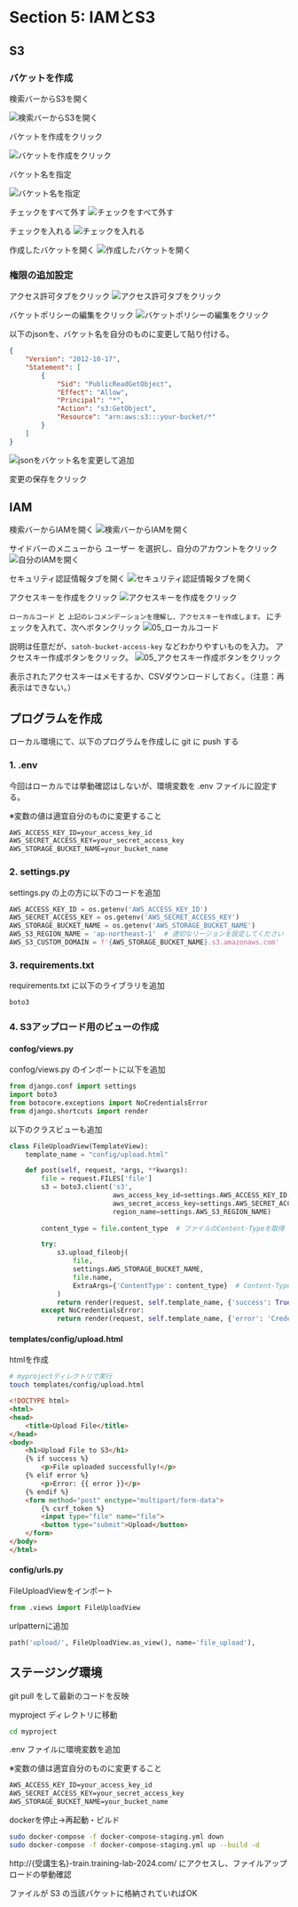 # Section 5: IAMとS3

## S3

### バケットを作成
検索バーからS3を開く

![検索バーからS3を開く](img/05_検索バーからS3を開く.png)

バケットを作成をクリック

![バケットを作成をクリック](img/05_バケットを作成をクリック.png)

バケット名を指定

![バケット名を指定](img/05_バケット名を指定.png)

チェックをすべて外す
![チェックをすべて外す](img/05_チェックをすべて外す.png)

チェックを入れる
![チェックを入れる](img/05_チェックを入れる.png)

作成したバケットを開く
![作成したバケットを開く](img/05_作成したバケットを開く.png)

### 権限の追加設定

アクセス許可タブをクリック
![アクセス許可タブをクリック](img/05_アクセス許可タブをクリック.png)

バケットポリシーの編集をクリック
![バケットポリシーの編集をクリック](img/05_バケットポリシーの編集をクリック.png)

以下のjsonを、バケット名を自分のものに変更して貼り付ける。

```json
{
    "Version": "2012-10-17",
    "Statement": [
        {
            "Sid": "PublicReadGetObject",
            "Effect": "Allow",
            "Principal": "*",
            "Action": "s3:GetObject",
            "Resource": "arn:aws:s3:::your-bucket/*"
        }
    ]
}
```
![jsonをバケット名を変更して追加](img/05_jsonをバケット名を変更して追加.png)

変更の保存をクリック

## IAM

検索バーからIAMを開く
![検索バーからIAMを開く](img/05_検索バーからIAMを開く.png)

サイドバーのメニューから ユーザー を選択し、自分のアカウントをクリック
![自分のIAMを開く](img/05_検索バーからIAMを開く.png)

セキュリティ認証情報タブを開く
![セキュリティ認証情報タブを開く](img/05_セキュリティ認証情報タブを開く.png)

アクセスキーを作成をクリック
![アクセスキーを作成をクリック](img/05_アクセスキーを作成をクリック.png)


`ローカルコード` と `上記のレコメンデーションを理解し、アクセスキーを作成します。` にチェックを入れて、次へボタンクリック
![05_ローカルコード](img/05_ローカルコード.png)

説明は任意だが、`satoh-bucket-access-key` などわかりやすいものを入力。
アクセスキー作成ボタンをクリック。
![05_アクセスキー作成ボタンをクリック](img/05_アクセスキー作成ボタンをクリック.png)

表示されたアクセスキーはメモするか、CSVダウンロードしておく。（注意：再表示はできない。）

## プログラムを作成

ローカル環境にて、以下のプログラムを作成しに git に push する

### 1. .env
今回はローカルでは挙動確認はしないが、環境変数を .env ファイルに設定する。

※変数の値は適宜自分のものに変更すること
```txt
AWS_ACCESS_KEY_ID=your_access_key_id
AWS_SECRET_ACCESS_KEY=your_secret_access_key
AWS_STORAGE_BUCKET_NAME=your_bucket_name
```

### 2. settings.py

settings.py の上の方に以下のコードを追加

```py
AWS_ACCESS_KEY_ID = os.getenv('AWS_ACCESS_KEY_ID')
AWS_SECRET_ACCESS_KEY = os.getenv('AWS_SECRET_ACCESS_KEY')
AWS_STORAGE_BUCKET_NAME = os.getenv('AWS_STORAGE_BUCKET_NAME')
AWS_S3_REGION_NAME = 'ap-northeast-1'  # 適切なリージョンを設定してください
AWS_S3_CUSTOM_DOMAIN = f'{AWS_STORAGE_BUCKET_NAME}.s3.amazonaws.com'
```

### 3. requirements.txt

requirements.txt に以下のライブラリを追加
```txt
boto3
```

### 4. S3アップロード用のビューの作成

#### confog/views.py

confog/views.py のインポートに以下を追加
```py
from django.conf import settings
import boto3
from botocore.exceptions import NoCredentialsError
from django.shortcuts import render
```

以下のクラスビューも追加
```py
class FileUploadView(TemplateView):
    template_name = "config/upload.html"

    def post(self, request, *args, **kwargs):
        file = request.FILES['file']
        s3 = boto3.client('s3', 
                          aws_access_key_id=settings.AWS_ACCESS_KEY_ID,
                          aws_secret_access_key=settings.AWS_SECRET_ACCESS_KEY,
                          region_name=settings.AWS_S3_REGION_NAME)
        
        content_type = file.content_type  # ファイルのContent-Typeを取得

        try:
            s3.upload_fileobj(
                file, 
                settings.AWS_STORAGE_BUCKET_NAME, 
                file.name,
                ExtraArgs={'ContentType': content_type}  # Content-Typeを指定
            )
            return render(request, self.template_name, {'success': True})
        except NoCredentialsError:
            return render(request, self.template_name, {'error': 'Credentials not available'})
```

#### templates/config/upload.html

htmlを作成

```sh
# myprojectディレクトリで実行
touch templates/config/upload.html
```

```html
<!DOCTYPE html>
<html>
<head>
    <title>Upload File</title>
</head>
<body>
    <h1>Upload File to S3</h1>
    {% if success %}
        <p>File uploaded successfully!</p>
    {% elif error %}
        <p>Error: {{ error }}</p>
    {% endif %}
    <form method="post" enctype="multipart/form-data">
        {% csrf_token %}
        <input type="file" name="file">
        <button type="submit">Upload</button>
    </form>
</body>
</html>
```

#### config/urls.py

FileUploadViewをインポート
```py
from .views import FileUploadView
```

urlpatternに追加
```py
path('upload/', FileUploadView.as_view(), name='file_upload'),
```

## ステージング環境

git pull をして最新のコードを反映

myproject ディレクトリに移動

```sh
cd myproject
```
.env ファイルに環境変数を追加

※変数の値は適宜自分のものに変更すること
```txt
AWS_ACCESS_KEY_ID=your_access_key_id
AWS_SECRET_ACCESS_KEY=your_secret_access_key
AWS_STORAGE_BUCKET_NAME=your_bucket_name
```

dockerを停止→再起動・ビルド
```sh
sudo docker-compose -f docker-compose-staging.yml down
sudo docker-compose -f docker-compose-staging.yml up --build -d
```

http://{受講生名}-train.training-lab-2024.com/ にアクセスし、ファイルアップロードの挙動確認

ファイルが S3 の当該バケットに格納されていればOK